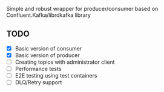 Simple and robust wrapper for producer/consumer based on Confluent.Kafka/librdkafka library

## TODO

- [x] Basic version of consumer
- [x] Basic version of producer
- [ ] Creating topics with administrator client
- [ ] Performance tests
- [ ] E2E testing using test containers
- [ ] DLQ/Retry support